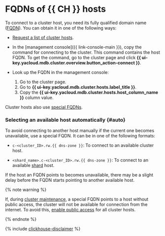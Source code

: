 # FQDNs of {{ CH }} hosts

To connect to a cluster host, you need its fully qualified domain name ([FQDN](../../concepts/network.md#hostname)). You can obtain it in one of the following ways:

* [Request a list of cluster hosts](../../operations/hosts.md#list-hosts).
* In the [management console]({{ link-console-main }}), copy the command for connecting to the cluster. This command contains the host FQDN. To get the command, go to the cluster page and click **{{ ui-key.yacloud.mdb.cluster.overview.button_action-connect }}**.
* Look up the FQDN in the management console:

   1. Go to the cluster page.
   1. Go to **{{ ui-key.yacloud.mdb.cluster.hosts.label_title }}**.
   1. Copy the **{{ ui-key.yacloud.mdb.cluster.hosts.host_column_name }}** column value.

Cluster hosts also use [special FQDNs](#auto).

### Selecting an available host automatically {#auto}

To avoid connecting to another host manually if the current one becomes unavailable, use a special FQDN. It can be in one of the following formats:

* `c-<cluster_ID>.rw.{{ dns-zone }}`: To connect to an available cluster host.

* `<shard_name>.c-<cluster_ID>.rw.{{ dns-zone }}`: To connect to an available [shard](../../concepts/sharding.md) host.

If the host an FQDN points to becomes unavailable, there may be a slight delay before the FQDN starts pointing to another available host.

{% note warning %}

If, during [cluster maintenance](../../concepts/maintenance.md#maintenance-order), a special FQDN points to a host without public access, the cluster will not be available for connection from the internet. To avoid this, [enable public access](../hosts.md#update) for all cluster hosts.

{% endnote %}

{% include [clickhouse-disclaimer](../../../_includes/clickhouse-disclaimer.md) %}
